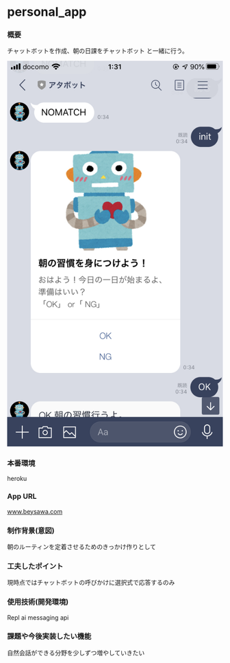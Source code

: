 # personal_app

### 概要
 チャットボットを作成、朝の日課をチャットボット と一緒に行う。
 
 ![sample](IMG_FA083511A80A-1.jpeg)

### 本番環境
 heroku

### App URL
 www.beysawa.com
 
### 制作背景(意図)
 朝のルーティンを定着させるためのきっかけ作りとして
 
### 工夫したポイント
 現時点ではチャットボットの呼びかけに選択式で応答するのみ
 
### 使用技術(開発環境)
 Repl ai
 messaging api

### 課題や今後実装したい機能
 自然会話ができる分野を少しずつ増やしていきたい

